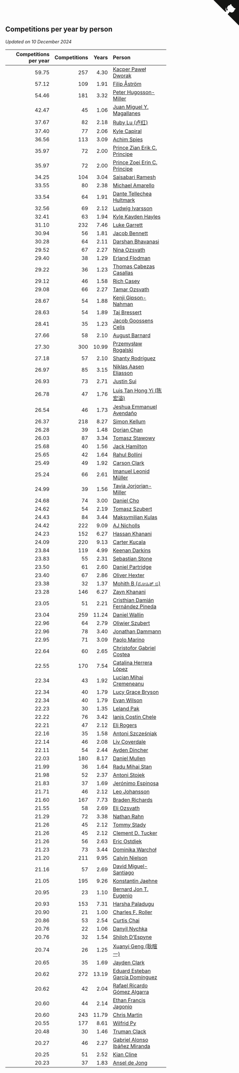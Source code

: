 ## Competitions per year by person

*Updated on 10 December 2024*

| Competitions per year | Competitions | Years | Person |
| ---: | ---: | ---: | :--- |
| 59.75 | 257 | 4.30 | [Kacper Paweł Dworak](https://www.worldcubeassociation.org/persons/2020DWOR01) |
| 57.12 | 109 | 1.91 | [Filip Åström](https://www.worldcubeassociation.org/persons/2023ASTR01) |
| 54.46 | 181 | 3.32 | [Peter Hugosson-Miller](https://www.worldcubeassociation.org/persons/2021HUGO01) |
| 42.47 | 45 | 1.06 | [Juan Miguel Y. Magallanes](https://www.worldcubeassociation.org/persons/2023MAGA09) |
| 37.67 | 82 | 2.18 | [Ruby Lu (卢红)](https://www.worldcubeassociation.org/persons/2022LURU01) |
| 37.40 | 77 | 2.06 | [Kyle Capiral](https://www.worldcubeassociation.org/persons/2022CAPI02) |
| 36.56 | 113 | 3.09 | [Achim Spies](https://www.worldcubeassociation.org/persons/2021SPIE01) |
| 35.97 | 72 | 2.00 | [Prince Zian Erik C. Principe](https://www.worldcubeassociation.org/persons/2022PRIN08) |
| 35.97 | 72 | 2.00 | [Prince Zoei Erin C. Principe](https://www.worldcubeassociation.org/persons/2022PRIN09) |
| 34.25 | 104 | 3.04 | [Saisabari Ramesh](https://www.worldcubeassociation.org/persons/2021RAME01) |
| 33.55 | 80 | 2.38 | [Michael Amarello](https://www.worldcubeassociation.org/persons/2022AMAR09) |
| 33.54 | 64 | 1.91 | [Dante Tellechea Hultmark](https://www.worldcubeassociation.org/persons/2023HULT01) |
| 32.56 | 69 | 2.12 | [Ludwig Ivarsson](https://www.worldcubeassociation.org/persons/2022IVAR01) |
| 32.41 | 63 | 1.94 | [Kyle Kayden Hayles](https://www.worldcubeassociation.org/persons/2022HAYL02) |
| 31.10 | 232 | 7.46 | [Luke Garrett](https://www.worldcubeassociation.org/persons/2017GARR05) |
| 30.94 | 56 | 1.81 | [Jacob Bennett](https://www.worldcubeassociation.org/persons/2023BENN04) |
| 30.28 | 64 | 2.11 | [Darshan Bhavanasi](https://www.worldcubeassociation.org/persons/2022BHAV01) |
| 29.52 | 67 | 2.27 | [Nina Ozsvath](https://www.worldcubeassociation.org/persons/2022OZSV03) |
| 29.40 | 38 | 1.29 | [Erland Flodman](https://www.worldcubeassociation.org/persons/2023FLOD01) |
| 29.22 | 36 | 1.23 | [Thomas Cabezas Casallas](https://www.worldcubeassociation.org/persons/2023CASA08) |
| 29.12 | 46 | 1.58 | [Rich Casey](https://www.worldcubeassociation.org/persons/2023CASE06) |
| 29.08 | 66 | 2.27 | [Tamar Ozsvath](https://www.worldcubeassociation.org/persons/2022OZSV04) |
| 28.67 | 54 | 1.88 | [Kenji Gipson-Nahman](https://www.worldcubeassociation.org/persons/2023GIPS01) |
| 28.63 | 54 | 1.89 | [Taj Bressert](https://www.worldcubeassociation.org/persons/2023BRES01) |
| 28.41 | 35 | 1.23 | [Jacob Goossens Celis](https://www.worldcubeassociation.org/persons/2023CELI06) |
| 27.66 | 58 | 2.10 | [August Barnard](https://www.worldcubeassociation.org/persons/2022BARN21) |
| 27.30 | 300 | 10.99 | [Przemysław Rogalski](https://www.worldcubeassociation.org/persons/2013ROGA02) |
| 27.18 | 57 | 2.10 | [Shanty Rodríguez](https://www.worldcubeassociation.org/persons/2022CUBI01) |
| 26.97 | 85 | 3.15 | [Niklas Aasen Eliasson](https://www.worldcubeassociation.org/persons/2021ELIA01) |
| 26.93 | 73 | 2.71 | [Justin Sui](https://www.worldcubeassociation.org/persons/2022SUIJ01) |
| 26.78 | 47 | 1.76 | [Luis Tan Hong Yi (陈宏溢)](https://www.worldcubeassociation.org/persons/2023YILU01) |
| 26.54 | 46 | 1.73 | [Jeshua Emmanuel Avendaño](https://www.worldcubeassociation.org/persons/2023AVEN01) |
| 26.37 | 218 | 8.27 | [Simon Kellum](https://www.worldcubeassociation.org/persons/2016KELL12) |
| 26.28 | 39 | 1.48 | [Dorian Chan](https://www.worldcubeassociation.org/persons/2023DORI01) |
| 26.03 | 87 | 3.34 | [Tomasz Stawowy](https://www.worldcubeassociation.org/persons/2021STAW01) |
| 25.68 | 40 | 1.56 | [Jack Hamilton](https://www.worldcubeassociation.org/persons/2023HAMI08) |
| 25.65 | 42 | 1.64 | [Rahul Bollini](https://www.worldcubeassociation.org/persons/2023BOLL01) |
| 25.49 | 49 | 1.92 | [Carson Clark](https://www.worldcubeassociation.org/persons/2023CLAR02) |
| 25.24 | 66 | 2.61 | [Imanuel Leonid Müller](https://www.worldcubeassociation.org/persons/2022MULL02) |
| 24.99 | 39 | 1.56 | [Tavia Jorjorian-Miller](https://www.worldcubeassociation.org/persons/2023JORJ01) |
| 24.68 | 74 | 3.00 | [Daniel Cho](https://www.worldcubeassociation.org/persons/2021CHOD01) |
| 24.62 | 54 | 2.19 | [Tomasz Szubert](https://www.worldcubeassociation.org/persons/2022SZUB02) |
| 24.43 | 84 | 3.44 | [Maksymilian Kulas](https://www.worldcubeassociation.org/persons/2021KULA02) |
| 24.42 | 222 | 9.09 | [AJ Nicholls](https://www.worldcubeassociation.org/persons/2015NICH04) |
| 24.23 | 152 | 6.27 | [Hassan Khanani](https://www.worldcubeassociation.org/persons/2018KHAN26) |
| 24.09 | 220 | 9.13 | [Carter Kucala](https://www.worldcubeassociation.org/persons/2015KUCA01) |
| 23.84 | 119 | 4.99 | [Keenan Darkins](https://www.worldcubeassociation.org/persons/2019DARK02) |
| 23.83 | 55 | 2.31 | [Sebastian Stone](https://www.worldcubeassociation.org/persons/2022STON09) |
| 23.50 | 61 | 2.60 | [Daniel Partridge](https://www.worldcubeassociation.org/persons/2022PART02) |
| 23.40 | 67 | 2.86 | [Oliver Hexter](https://www.worldcubeassociation.org/persons/2022HEXT01) |
| 23.38 | 32 | 1.37 | [Mohith B (ಮೋಹಿತ್ ಬಿ)](https://www.worldcubeassociation.org/persons/2023BMOH01) |
| 23.28 | 146 | 6.27 | [Zayn Khanani](https://www.worldcubeassociation.org/persons/2018KHAN28) |
| 23.05 | 51 | 2.21 | [Cristhian Damián Fernández Pineda](https://www.worldcubeassociation.org/persons/2022PINE05) |
| 23.04 | 259 | 11.24 | [Daniel Wallin](https://www.worldcubeassociation.org/persons/2013WALL03) |
| 22.96 | 64 | 2.79 | [Oliwier Szubert](https://www.worldcubeassociation.org/persons/2022SZUB01) |
| 22.96 | 78 | 3.40 | [Jonathan Dammann](https://www.worldcubeassociation.org/persons/2021DAMM01) |
| 22.95 | 71 | 3.09 | [Paolo Marino](https://www.worldcubeassociation.org/persons/2021MARI04) |
| 22.64 | 60 | 2.65 | [Christofor Gabriel Costea](https://www.worldcubeassociation.org/persons/2022COST03) |
| 22.55 | 170 | 7.54 | [Catalina Herrera López](https://www.worldcubeassociation.org/persons/2017LOPE31) |
| 22.34 | 43 | 1.92 | [Lucian Mihai Cremeneanu](https://www.worldcubeassociation.org/persons/2023CREM01) |
| 22.34 | 40 | 1.79 | [Lucy Grace Bryson](https://www.worldcubeassociation.org/persons/2023BRYS01) |
| 22.34 | 40 | 1.79 | [Evan Wilson](https://www.worldcubeassociation.org/persons/2023WILS11) |
| 22.23 | 30 | 1.35 | [Leland Pak](https://www.worldcubeassociation.org/persons/2023PAKL02) |
| 22.22 | 76 | 3.42 | [Ianis Costin Chele](https://www.worldcubeassociation.org/persons/2021CHEL01) |
| 22.21 | 47 | 2.12 | [Eli Rogers](https://www.worldcubeassociation.org/persons/2022ROGE05) |
| 22.16 | 35 | 1.58 | [Antoni Szcześniak](https://www.worldcubeassociation.org/persons/2023SZCZ04) |
| 22.14 | 46 | 2.08 | [Liv Coverdale](https://www.worldcubeassociation.org/persons/2022COVE02) |
| 22.11 | 54 | 2.44 | [Ayden Dincher](https://www.worldcubeassociation.org/persons/2022DINC01) |
| 22.03 | 180 | 8.17 | [Daniel Mullen](https://www.worldcubeassociation.org/persons/2016MULL04) |
| 21.99 | 36 | 1.64 | [Radu Mihai Stan](https://www.worldcubeassociation.org/persons/2023STAN09) |
| 21.98 | 52 | 2.37 | [Antoni Stojek](https://www.worldcubeassociation.org/persons/2022STOJ03) |
| 21.83 | 37 | 1.69 | [Jerónimo Espinosa](https://www.worldcubeassociation.org/persons/2023ESPI07) |
| 21.71 | 46 | 2.12 | [Leo Johansson](https://www.worldcubeassociation.org/persons/2022JOHA08) |
| 21.60 | 167 | 7.73 | [Braden Richards](https://www.worldcubeassociation.org/persons/2017RICH02) |
| 21.55 | 58 | 2.69 | [Eli Ozsvath](https://www.worldcubeassociation.org/persons/2022OZSV01) |
| 21.29 | 72 | 3.38 | [Nathan Rahn](https://www.worldcubeassociation.org/persons/2021RAHN01) |
| 21.26 | 45 | 2.12 | [Tommy Stady](https://www.worldcubeassociation.org/persons/2022STAD01) |
| 21.26 | 45 | 2.12 | [Clement D. Tucker](https://www.worldcubeassociation.org/persons/2022TUCK09) |
| 21.26 | 56 | 2.63 | [Eric Ostdiek](https://www.worldcubeassociation.org/persons/2022OSTD01) |
| 21.23 | 73 | 3.44 | [Dominika Warchoł](https://www.worldcubeassociation.org/persons/2021WARC01) |
| 21.20 | 211 | 9.95 | [Calvin Nielson](https://www.worldcubeassociation.org/persons/2014NIEL03) |
| 21.16 | 57 | 2.69 | [David Miguel-Santiago](https://www.worldcubeassociation.org/persons/2022MIGU02) |
| 21.05 | 195 | 9.26 | [Konstantin Jaehne](https://www.worldcubeassociation.org/persons/2015JAEH01) |
| 20.95 | 23 | 1.10 | [Bernard Jon T. Eugenio](https://www.worldcubeassociation.org/persons/2023EUGE02) |
| 20.93 | 153 | 7.31 | [Harsha Paladugu](https://www.worldcubeassociation.org/persons/2017PALA08) |
| 20.90 | 21 | 1.00 | [Charles F. Roller](https://www.worldcubeassociation.org/persons/2023ROLL01) |
| 20.86 | 53 | 2.54 | [Curtis Chai](https://www.worldcubeassociation.org/persons/2022CHAI02) |
| 20.76 | 22 | 1.06 | [Danyil Nychka](https://www.worldcubeassociation.org/persons/2023NYCH01) |
| 20.76 | 32 | 1.54 | [Shiloh D’Espyne](https://www.worldcubeassociation.org/persons/2023DESP01) |
| 20.74 | 26 | 1.25 | [Xuanyi Geng (耿暄一)](https://www.worldcubeassociation.org/persons/2023GENG02) |
| 20.65 | 35 | 1.69 | [Jayden Clark](https://www.worldcubeassociation.org/persons/2023CLAR13) |
| 20.62 | 272 | 13.19 | [Eduard Esteban García Domínguez](https://www.worldcubeassociation.org/persons/2011EDUA01) |
| 20.62 | 42 | 2.04 | [Rafael Ricardo Gómez Algarra](https://www.worldcubeassociation.org/persons/2022ALGA01) |
| 20.60 | 44 | 2.14 | [Ethan Francis Jagonio](https://www.worldcubeassociation.org/persons/2022JAGO03) |
| 20.60 | 243 | 11.79 | [Chris Martin](https://www.worldcubeassociation.org/persons/2013MART03) |
| 20.55 | 177 | 8.61 | [Wilfrid Py](https://www.worldcubeassociation.org/persons/2016PYWI01) |
| 20.48 | 30 | 1.46 | [Truman Clack](https://www.worldcubeassociation.org/persons/2023CLAC02) |
| 20.27 | 46 | 2.27 | [Gabriel Alonso Ibáñez Miranda](https://www.worldcubeassociation.org/persons/2022MIRA06) |
| 20.25 | 51 | 2.52 | [Kian Cline](https://www.worldcubeassociation.org/persons/2022CLIN01) |
| 20.23 | 37 | 1.83 | [Ansel de Jong](https://www.worldcubeassociation.org/persons/2023JONG01) |


<a href="https://github.com/jonatanklosko/wca_statistics" class="github-corner" aria-label="View source on Github"><svg width="80" height="80" viewBox="0 0 250 250" style="fill:#151513; color:#fff; position: absolute; top: 0; border: 0; right: 0;" aria-hidden="true"><path d="M0,0 L115,115 L130,115 L142,142 L250,250 L250,0 Z"></path><path d="M128.3,109.0 C113.8,99.7 119.0,89.6 119.0,89.6 C122.0,82.7 120.5,78.6 120.5,78.6 C119.2,72.0 123.4,76.3 123.4,76.3 C127.3,80.9 125.5,87.3 125.5,87.3 C122.9,97.6 130.6,101.9 134.4,103.2" fill="currentColor" style="transform-origin: 130px 106px;" class="octo-arm"></path><path d="M115.0,115.0 C114.9,115.1 118.7,116.5 119.8,115.4 L133.7,101.6 C136.9,99.2 139.9,98.4 142.2,98.6 C133.8,88.0 127.5,74.4 143.8,58.0 C148.5,53.4 154.0,51.2 159.7,51.0 C160.3,49.4 163.2,43.6 171.4,40.1 C171.4,40.1 176.1,42.5 178.8,56.2 C183.1,58.6 187.2,61.8 190.9,65.4 C194.5,69.0 197.7,73.2 200.1,77.6 C213.8,80.2 216.3,84.9 216.3,84.9 C212.7,93.1 206.9,96.0 205.4,96.6 C205.1,102.4 203.0,107.8 198.3,112.5 C181.9,128.9 168.3,122.5 157.7,114.1 C157.9,116.9 156.7,120.9 152.7,124.9 L141.0,136.5 C139.8,137.7 141.6,141.9 141.8,141.8 Z" fill="currentColor" class="octo-body"></path></svg></a><style>.github-corner:hover .octo-arm{animation:octocat-wave 560ms ease-in-out}@keyframes octocat-wave{0%,100%{transform:rotate(0)}20%,60%{transform:rotate(-25deg)}40%,80%{transform:rotate(10deg)}}@media (max-width:500px){.github-corner:hover .octo-arm{animation:none}.github-corner .octo-arm{animation:octocat-wave 560ms ease-in-out}}</style>
